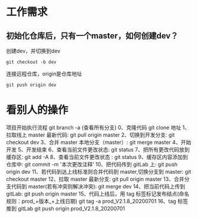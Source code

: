 # 工作需求

## 初始化仓库后，只有一个master，如何创建dev？

创建dev，并切换到dev

```
git checkout -b dev
```

连接远程仓库，origin是仓库地址

```
git push origin dev
```



# 看别人的操作

项目开始执行流程 
git branch -a (查看所有分支) 
0、克隆代码 git clone 地址 
1、拉取线上 master 最新代码: git pull origin master 
2、切换到开发分支: git checkout dev 
3、合并 master 本地分支（master）: git merge master 
4、开始开发 
5、开发结束 
6、查看当前文件更改状态: git status 
7、把所有更改代码放到缓存区: git add -A 
8、查看当前文件更改状态 : git status 
9、缓存区内容添加到仓库中: git commit -m '本次更改注释' 
10、把代码传到 gitLab 上: git push origin dev 
11、若代码到达上线标准则合并代码到 master,切换分支到 master: git checkout master 
12、拉取 master 最新分支: git pull origin master 
13、合并分支代码到 master(若有冲突则解决冲突): git merge dev 
14、把当前代码上传到 gitLab: git push origin master 
15、代码上线后，用 tag 标签标记发布结点(命名规则：prod_+版本_+上线日期) 
git tag -a prod_V2.1.8_20200701
16、tag 标签推到 gitLab 
git push origin prod_V2.1.8_20200701 